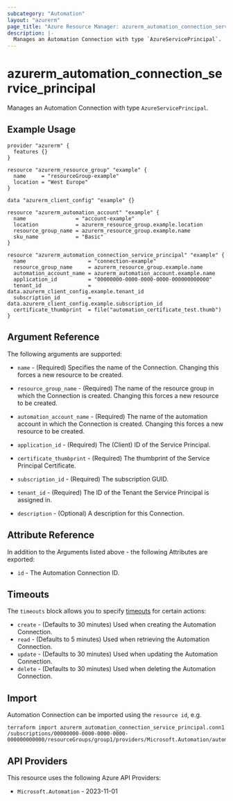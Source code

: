```yaml
---
subcategory: "Automation"
layout: "azurerm"
page_title: "Azure Resource Manager: azurerm_automation_connection_service_principal"
description: |-
  Manages an Automation Connection with type `AzureServicePrincipal`.
---
```


# azurerm_automation_connection_service_principal

Manages an Automation Connection with type `AzureServicePrincipal`.

## Example Usage

```hcl
provider "azurerm" {
  features {}
}

resource "azurerm_resource_group" "example" {
  name     = "resourceGroup-example"
  location = "West Europe"
}

data "azurerm_client_config" "example" {}

resource "azurerm_automation_account" "example" {
  name                = "account-example"
  location            = azurerm_resource_group.example.location
  resource_group_name = azurerm_resource_group.example.name
  sku_name            = "Basic"
}

resource "azurerm_automation_connection_service_principal" "example" {
  name                    = "connection-example"
  resource_group_name     = azurerm_resource_group.example.name
  automation_account_name = azurerm_automation_account.example.name
  application_id          = "00000000-0000-0000-0000-000000000000"
  tenant_id               = data.azurerm_client_config.example.tenant_id
  subscription_id         = data.azurerm_client_config.example.subscription_id
  certificate_thumbprint  = file("automation_certificate_test.thumb")
}
```

## Argument Reference

The following arguments are supported:

* `name` - (Required) Specifies the name of the Connection. Changing this forces a new resource to be created.

* `resource_group_name` - (Required) The name of the resource group in which the Connection is created. Changing this forces a new resource to be created.

* `automation_account_name` - (Required) The name of the automation account in which the Connection is created. Changing this forces a new resource to be created.

* `application_id` - (Required) The (Client) ID of the Service Principal.

* `certificate_thumbprint` - (Required) The thumbprint of the Service Principal Certificate.

* `subscription_id` - (Required) The subscription GUID.
  
* `tenant_id` - (Required) The ID of the Tenant the Service Principal is assigned in.

* `description` - (Optional) A description for this Connection.

## Attribute Reference

In addition to the Arguments listed above - the following Attributes are exported:

* `id` - The Automation Connection ID.

## Timeouts

The `timeouts` block allows you to specify [timeouts](https://developer.hashicorp.com/terraform/language/resources/configure#define-operation-timeouts) for certain actions:

* `create` - (Defaults to 30 minutes) Used when creating the Automation Connection.
* `read` - (Defaults to 5 minutes) Used when retrieving the Automation Connection.
* `update` - (Defaults to 30 minutes) Used when updating the Automation Connection.
* `delete` - (Defaults to 30 minutes) Used when deleting the Automation Connection.

## Import

Automation Connection can be imported using the `resource id`, e.g.

```shell
terraform import azurerm_automation_connection_service_principal.conn1 /subscriptions/00000000-0000-0000-0000-000000000000/resourceGroups/group1/providers/Microsoft.Automation/automationAccounts/account1/connections/conn1
```

## API Providers
<!-- This section is generated, changes will be overwritten -->
This resource uses the following Azure API Providers:

* `Microsoft.Automation` - 2023-11-01
